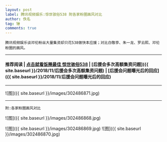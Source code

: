 ```yaml
---
layout: post
label: 腾讯视频娱乐:惊世骇俗538 附各家粉圈画风对比
author: 佚名
tag: 锤
comments: true
---
```


    腾讯视频娱乐谈邓伦粉丝大量集资却只花538做快本应援；对比白敬亭、朱一龙、罗云熙、邓伦粉圈的画风。

---
#### 推荐阅读 \| [点击就看饭圈最佳 惊世骇俗538](https://weibo.com/6426064539/Gyhazw4Qk) \|  [后援会多次高额集资问题]({{ site.baseurl }}/2018/11/后援会多次高额集资问题) \| [后援会问题曝光后的回应]({{ site.baseurl }}/2018/11/后援会问题曝光后的回应)

---

![图]({{ site.baseurl }}/images/302486871.jpg)

---

    附:各家粉圈画风对比

![图]({{ site.baseurl }}/images/302486868.jpg)

![图]({{ site.baseurl }}/images/302486869.jpg)
![图]({{ site.baseurl }}/images/302486870.jpg)

